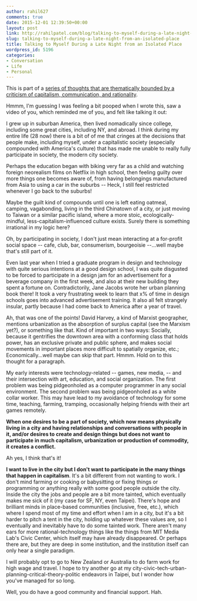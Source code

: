 ```yaml
---
author: rahil627
comments: true
date: 2015-12-01 12:39:50+00:00
layout: post
link: http://rahilpatel.com/blog/talking-to-myself-during-a-late-night-from-an-isolated-place/
slug: talking-to-myself-during-a-late-night-from-an-isolated-place
title: Talking to Myself During a Late Night from an Isolated Place
wordpress_id: 5196
categories:
- Conversation
- Life
- Personal
---
```


This is part of a [series of thoughts that are thematically bounded by a criticism of capitalism, communication, and rationality](http://www.rahilpatel.com/blog/valuable-things-ive-written#criticism_capitalism_communication_rationality).

Hmmm, I'm guessing I was feeling a bit pooped when I wrote this, saw a video of you, which reminded me of you, and felt like talking it out:

I grew up in suburban America, then lived nomadically since college, including some great cities, including NY, and abroad. I think during my entire life (28 now) there is a bit of of me that cringes at the decisions that people make, including myself, under a capitalistic society (especially compounded with America's culture) that has made me unable to really fully participate in society, the modern city society.

Perhaps the education began with biking very far as a child and watching foreign neorealism films on Netflix in high school, then feeling guilty over more things one becomes aware of, from having belongings manufactured from Asia to using a car in the suburbs -- Heck, I still feel restricted whenever I go back to the suburbs!

Maybe the guilt kind of compounds until one is left eating oatmeal, camping, vagabonding, living in the third Chinatown of a city, or just moving to Taiwan or a similar pacific island, where a more stoic, ecologically-mindful, less-capitalism-influenced culture exists. Surely there is something irrational in my logic here?

Oh, by participating in society, I don't just mean interacting at a for-profit social space -- cafe, club, bar, consumerism, bourgeoisie --...well maybe that's still part of it.

Even last year when I tried a graduate program in design and technology with quite serious intentions at a good design school, I was quite disgusted to be forced to participate in a design jam for an advertisement for a beverage company in the first week, and also at their new building they spent a fortune on. Contradictorily, Jane Jacobs wrote her urban planning book there! It took a very frustrating week to learn that x% of time in design schools goes into advanced advertisement training. It also all felt strangely insular, partly because I had come back to America after a year of travel.

Ah, that was one of the points! David Harvey, a kind of Marxist geographer, mentions urbanization as the absorption of surplus capital (see the Marxism yet?), or something like that. Kind of important in two ways: Socially, because it gentrifies the downtown area with a conforming class that holds power, has an exclusive private and public sphere, and makes social movements in important places more difficult to spatially organize, etc.; Economically...well maybe can skip that part. Hmmm. Hold on to this thought for a paragraph.

My early interests were technology-related -- games, new media, -- and their intersection with art, education, and social organization. The first problem was being pidgeonholed as a computer programmer in any social environment. The second problem was being pidgeonholed as a white collar worker. This may have lead to my avoidance of technology for some time, teaching, farming, tramping, occasionally helping friends with their art games remotely.

**When one desires to be a part of society, which now means physically living in a city and having relationships and conversations with people in it, and/or desires to create and design things but does not want to participate in much capitalism, urbanization or production of commodity, it creates a conflict.**

Ah yes, I think that's it!

**I want to live in the city but I don't want to participate in the many things that happen in capitalism**. It's a bit different from not wanting to work. I don't mind farming or cooking or babysitting or fixing things or programming or anything really with some good people outside the city. Inside the city the jobs and people are a bit more tainted, which eventually makes me sick of it (my case for SF, NY, even Taipei). There's hope and brilliant minds in place-based communities (inclusive, free, etc.), which where I spend most of my time and effort when I am in a city, but it's a bit harder to pitch a tent in the city, holding up whatever these values are, so I eventually and inevitably have to do some tainted work. There aren't many ears for more rational-technology things like the things from MIT Media Lab's Civic Center, which itself may have already disappeared. Or perhaps there are, but they are deep in some institution, and the institution itself can only hear a single paradigm.

I will probably opt to go to New Zealand or Australia to do farm work for high wage and travel. I hope to try another go at my city-civic-tech-urban-planning-critical-theory-politic endeavors in Taipei, but I wonder how you've managed for so long.

Well, you do have a good community and financial support. Hah.
